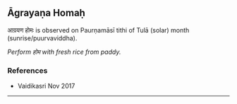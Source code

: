 ## Āgrayaṇa Homaḥ
आग्रयण होमः is observed on Paurṇamāsī tithi of Tulā (solar) month (sunrise/puurvaviddha).

_Perform होम with fresh rice from paddy._
### References
* Vaidikasri Nov 2017


---
